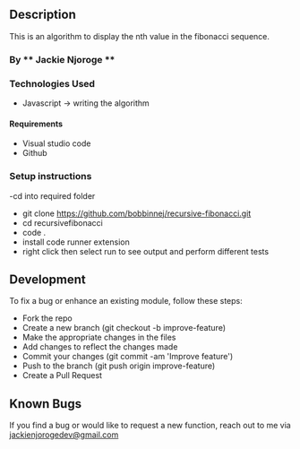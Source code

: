 ## Description
This is an algorithm to display the nth value in the fibonacci sequence.

### By ** Jackie Njoroge **

### Technologies Used
- Javascript -> writing the algorithm

#### Requirements
- Visual studio code
- Github

### Setup instructions
-cd into required folder
- git clone https://github.com/bobbinnej/recursive-fibonacci.git
- cd recursivefibonacci
- code .
- install code runner extension
- right click then select run to see output and perform different tests

## Development

To fix a bug or enhance an existing module, follow these steps:
- Fork the repo
- Create a new branch (git checkout -b improve-feature)
- Make the appropriate changes in the files
- Add changes to reflect the changes made
- Commit your changes (git commit -am 'Improve feature')
- Push to the branch (git push origin improve-feature)
- Create a Pull Request


## Known Bugs

If you find a bug or would like to request a new function, reach out to me via jackienjorogedev@gmail.com